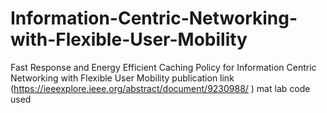 # Information-Centric-Networking-with-Flexible-User-Mobility
Fast Response and Energy Efficient Caching Policy for Information Centric Networking with Flexible User Mobility
publication link  (https://ieeexplore.ieee.org/abstract/document/9230988/ )
mat lab code used
